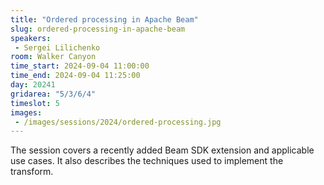 ```yaml
---
title: "Ordered processing in Apache Beam"
slug: ordered-processing-in-apache-beam
speakers:
 - Sergei Lilichenko
room: Walker Canyon
time_start: 2024-09-04 11:00:00
time_end: 2024-09-04 11:25:00
day: 20241
gridarea: "5/3/6/4"
timeslot: 5
images:
 - /images/sessions/2024/ordered-processing.jpg 
---
```


The session covers a recently added Beam SDK extension and applicable use cases. It also describes the techniques used to implement the transform.